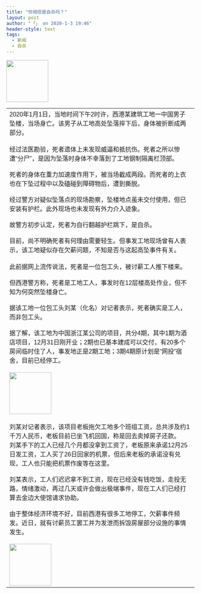 ```yaml
---
title: "你相信是自杀吗？"
layout: post
author: "「」 on 2020-1-3 19:46"
header-style: text
tags:
  - 新闻
  - 自杀
---
```


<head></head>
<body>
 <img width="110" src="https://bbs.boniu123.cc/forum.php?mod=image&amp;aid=1324824&amp;size=300x300&amp;key=099cc0181e3ea298&amp;nocache=yes&amp;type=fixnone"> 
 <table cellspacing="0" class="t_table" style="width:98%"> 
  <tbody> 
   <tr> 
    <td> 
     <div align="left"> 
      <font face="微软雅黑, Tahoma, Helvetica, Arial, 宋体, sans-serif">2020年1月1日，当地时间下午2时许，西港某建筑工地一中国男子坠楼，当场身亡。该男子从工地高处坠落摔下后，身体被折断成两部分。</font> 
     </div><br> 
     <div align="left"> 
      <font face="微软雅黑, Tahoma, Helvetica, Arial, 宋体, sans-serif">经过法医勘验，死者遗体上未发现威逼和抵抗伤。死者之所以惨遭“分尸”，是因为坠落时身体不幸落到了工地钢制隔离栏顶部。</font> 
     </div> 
     <div align="left"> 
      <font face="微软雅黑, Tahoma, Helvetica, Arial, 宋体, sans-serif"><br> 死者的身体在重力加速度作用下，被当场截成两段。而死者的上衣也在下坠过程中以及磕碰到障碍物后，遭到撕脱。</font> 
     </div> 
     <div align="left"> 
      <font face="微软雅黑, Tahoma, Helvetica, Arial, 宋体, sans-serif"><br> 经过警方对疑似坠落点的现场勘察，坠楼地点虽未交付使用，但已安装有护栏。此外现场也未发现有外力介入迹象。</font> 
     </div> 
     <div align="left"> 
      <font face="微软雅黑, Tahoma, Helvetica, Arial, 宋体, sans-serif"><br> 故警方初步认定，死者为自行翻越护栏跳下，是自杀。</font> 
     </div> 
     <div align="left"> 
      <font face="微软雅黑, Tahoma, Helvetica, Arial, 宋体, sans-serif"><br> 目前，尚不明确死者有何理由需要轻生。但事发工地现场曾有人表示，该工地疑似存在欠薪问题，不知是否与这起高坠事件有关。</font> 
     </div><br> 
     <div align="left"> 
      <font face="微软雅黑, Tahoma, Helvetica, Arial, 宋体, sans-serif">此前据网上流传说法，死者是一位包工头，被讨薪工人推下楼来。</font> 
     </div> 
     <div align="left"> 
      <font face="微软雅黑, Tahoma, Helvetica, Arial, 宋体, sans-serif"><br> 但西港警方称，死者是工地工人，事发时在12层楼高处作业，但不知为何突然坠楼身亡。</font> 
     </div> 
     <div align="left"> 
      <font face="微软雅黑, Tahoma, Helvetica, Arial, 宋体, sans-serif"><br> 据该工地一位包工头刘某（化名）对记者表示，死者确实是工人，而非包工头。</font> 
     </div> 
     <div align="left"> 
      <font face="微软雅黑, Tahoma, Helvetica, Arial, 宋体, sans-serif"><br> 据了解，该工地为中国浙江某公司的项目，共分4期，其中1期为酒店项目，12月31日刚开业；2期也已基本建成可以交付，有20多个房间临时住了人，事发地正是2期工地；3期4期原计划是“网投”宿舍，目前已经停工。</font> 
     </div><br> 
     <div align="left"> 
      <font face="微软雅黑, Tahoma, Helvetica, Arial, 宋体, sans-serif"><img width="110" src="https://bbs.boniu123.cc/forum.php?mod=image&amp;aid=1324825&amp;size=300x300&amp;key=fa06954017d86390&amp;nocache=yes&amp;type=fixnone"></font> 
     </div><br> 
     <div align="left">
       刘某对记者表示，该项目老板拖欠工地多个班组工资，总共涉及约1千万人民币，老板目前已坐飞机回国，称是回去卖掉房子还款。 
     </div> 
     <div align="left"> 
      <font face="微软雅黑, Tahoma, Helvetica, Arial, 宋体, sans-serif">刘某手下的工人已经几个月都没拿到工资了，老板原来承诺12月25日发工资，工人买了26日回家的机票，但后来老板的承诺没有兑现，工人也只能把机票作废等在这里。</font> 
     </div> 
     <div align="left"> 
      <font face="微软雅黑, Tahoma, Helvetica, Arial, 宋体, sans-serif"><br> 刘某表示，工人们迟迟拿不到工资，现在已经没有钱吃饭，走投无路，情绪激动，再过几天或许会做出极端事件，现在工人们已经打算去金边大使馆请求协助。</font> 
     </div> 
     <div align="left"> 
      <font face="微软雅黑, Tahoma, Helvetica, Arial, 宋体, sans-serif"><br> 由于整体经济环境不好，目前西港有很多工地停工，欠薪事件频发。近日，就有讨薪员工罢工并为发泄而拆毁房屋部分设施的事情发生。</font> 
     </div><br> 
     <div align="left"> 
      <font face="微软雅黑, Tahoma, Helvetica, Arial, 宋体, sans-serif"><img width="110" src="https://bbs.boniu123.cc/forum.php?mod=image&amp;aid=1324823&amp;size=300x300&amp;key=993cfa06a3a2b5ef&amp;nocache=yes&amp;type=fixnone"></font> 
     </div></td> 
   </tr> 
  </tbody> 
 </table>
 <br>
</body>


